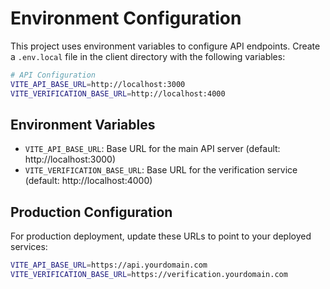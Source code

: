 # Environment Configuration

This project uses environment variables to configure API endpoints. Create a `.env.local` file in the client directory with the following variables:

```bash
# API Configuration
VITE_API_BASE_URL=http://localhost:3000
VITE_VERIFICATION_BASE_URL=http://localhost:4000
```

## Environment Variables

- `VITE_API_BASE_URL`: Base URL for the main API server (default: http://localhost:3000)
- `VITE_VERIFICATION_BASE_URL`: Base URL for the verification service (default: http://localhost:4000)

## Production Configuration

For production deployment, update these URLs to point to your deployed services:

```bash
VITE_API_BASE_URL=https://api.yourdomain.com
VITE_VERIFICATION_BASE_URL=https://verification.yourdomain.com
```

